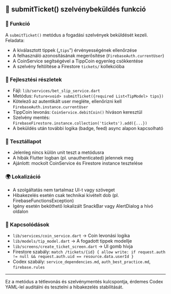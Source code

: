## 🌟 submitTicket() szelvénybeküldés funkció

### 🌟 Funkció

A `submitTicket()` metódus a fogadási szelvények beküldését kezeli. Feladata:

* A kiválasztott tippek („`tips`”) érvényességének ellenőrzése
* A felhasználó azonosításának megerősítése (`FirebaseAuth.currentUser`)
* A CoinService segítségével a TippCoin egyenleg csökkentése
* A szelvény feltöltése a Firestore `tickets/` kollekcióba

### 🧠 Fejlesztési részletek

* Fájl: `lib/services/bet_slip_service.dart`
* Metódus: `Future<void> submitTicket({required List<TipModel> tips})`
* Kötelező az autentikált user megléte, ellenőrizni kell `FirebaseAuth.instance.currentUser`
* TippCoin levonás: `CoinService.debitCoin()` híváson keresztül
* Szelvény mentés: `FirebaseFirestore.instance.collection('tickets').add({...})`
* A beküldés után további logika (badge, feed) async alapon kapcsolható

### 🧪 Tesztállapot

* Jelenleg nincs külön unit teszt a metódusra
* A hibák Flutter logban (pl. unauthenticated) jelennek meg
* Ajánlott: mockolt CoinService és Firestore instance tesztelése

### 🌍 Lokalizáció

* A szolgáltatás nem tartalmaz UI-t vagy szöveget
* Hibakezelés esetén csak technikai kivételt dob (pl. FirebaseFunctionsException)
* Igény esetén beköthető lokalizált SnackBar vagy AlertDialog a hívó oldalon

### 📌 Kapcsolódások

* `lib/services/coin_service.dart` → Coin levonási logika
* `lib/models/tip_model.dart` → A fogadott tippek modellje
* `lib/screens/create_ticket_screen.dart` → UI gomb hívja
* Firestore szabály: `match /tickets/{id} { allow write: if request.auth != null && request.auth.uid == resource.data.userId }`
* Codex szabály: `service_dependencies.md`, `auth_best_practice.md`, `firebase.rules`

---

Ez a metódus a tétlevonás és szelvénymentés kulcspontja, érdemes Codex YAML-lel auditálni és tesztelni a hibakezelés stabilitását.
